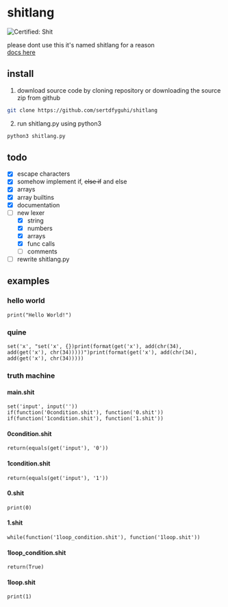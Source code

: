 # shitlang

![Certified: Shit](https://img.shields.io/badge/Certified-Shit-success)

please dont use this it's named shitlang for a reason  
[docs here](https://github.com/sertdfyguhi/shitlang/blob/master/docs/shitlang.md)

## install

1. download source code by cloning repository or downloading the source zip from github

```sh
git clone https://github.com/sertdfyguhi/shitlang
```

2. run shitlang.py using python3

```sh
python3 shitlang.py
```

## todo

- [x] escape characters
- [x] somehow implement if, ~~else if~~ and else
- [x] arrays
- [x] array builtins
- [x] documentation
- [ ] new lexer
  - [x] string
  - [x] numbers
  - [x] arrays
  - [x] func calls
  - [ ] comments
- [ ] rewrite shitlang.py

## examples

### hello world

```
print("Hello World!")
```

### quine

```
set('x', "set('x', {})print(format(get('x'), add(chr(34), add(get('x'), chr(34)))))")print(format(get('x'), add(chr(34), add(get('x'), chr(34)))))
```

### truth machine

#### main.shit

```
set('input', input(''))
if(function('0condition.shit'), function('0.shit'))
if(function('1condition.shit'), function('1.shit'))
```

#### 0condition.shit

```
return(equals(get('input'), '0'))
```

#### 1condition.shit

```
return(equals(get('input'), '1'))
```

#### 0.shit

```
print(0)
```

#### 1.shit

```
while(function('1loop_condition.shit'), function('1loop.shit'))
```

#### 1loop_condition.shit

```
return(True)
```

#### 1loop.shit

```
print(1)
```
